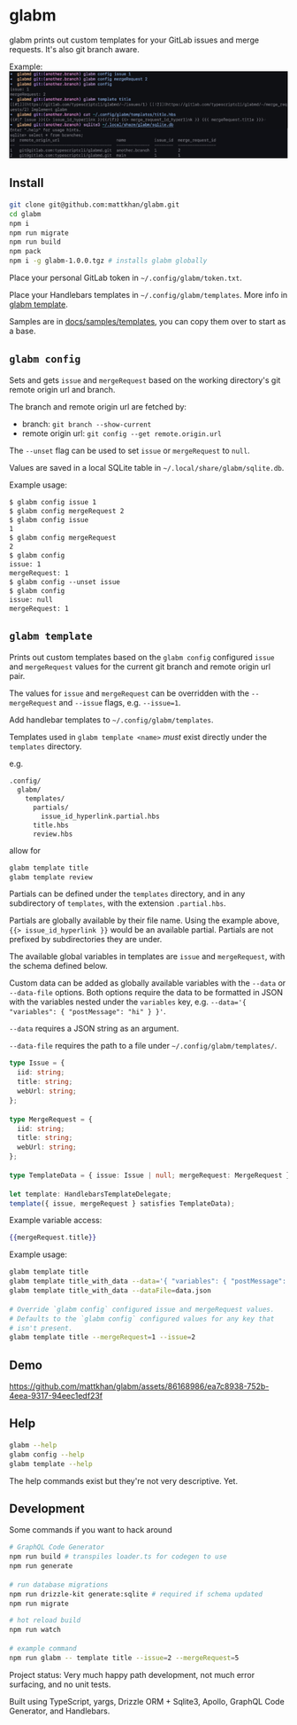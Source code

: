 # glabm

glabm prints out custom templates for your GitLab issues and merge requests. It's also git branch aware.

Example:
![Image of example command usage](docs/assets/example.png)

## Install

```bash
git clone git@github.com:mattkhan/glabm.git
cd glabm
npm i
npm run migrate
npm run build
npm pack
npm i -g glabm-1.0.0.tgz # installs glabm globally
```

Place your personal GitLab token in `~/.config/glabm/token.txt`.

Place your Handlebars templates in `~/.config/glabm/templates`. More info in [glabm template](#glabm-template).

Samples are in [docs/samples/templates](docs/samples/templates), you can copy them over to start as a base.

## `glabm config`

Sets and gets `issue` and `mergeRequest` based on the working directory's git remote origin url and branch.

The branch and remote origin url are fetched by:

- branch: `git branch --show-current`
- remote origin url: `git config --get remote.origin.url`

The `--unset` flag can be used to set `issue` or `mergeRequest` to `null`.

Values are saved in a local SQLite table in `~/.local/share/glabm/sqlite.db`.

Example usage:

```console
$ glabm config issue 1
$ glabm config mergeRequest 2
$ glabm config issue
1
$ glabm config mergeRequest
2
$ glabm config
issue: 1
mergeRequest: 1
$ glabm config --unset issue
$ glabm config
issue: null
mergeRequest: 1
```

## `glabm template`

Prints out custom templates based on the `glabm config` configured `issue` and `mergeRequest` values for the current git branch and remote origin url pair.

The values for `issue` and `mergeRequest` can be overridden with the `--mergeRequest` and `--issue` flags, e.g. `--issue=1`.

Add handlebar templates to `~/.config/glabm/templates`.

Templates used in `glabm template <name>` _must_ exist directly under the `templates` directory.

e.g.

```
.config/
  glabm/
    templates/
      partials/
        issue_id_hyperlink.partial.hbs
      title.hbs
      review.hbs
```

allow for

```bash
glabm template title
glabm template review
```

Partials can be defined under the `templates` directory, and in any subdirectory of `templates`, with the extension `.partial.hbs`.

Partials are globally available by their file name. Using the example above, `{{> issue_id_hyperlink }}` would be an available partial. Partials are not prefixed by subdirectories they are under.

The available global variables in templates are `issue` and `mergeRequest`, with the schema defined below.

Custom data can be added as globally available variables with the `--data` or `--data-file` options. Both options require the data to be formatted in JSON with the variables nested under the `variables` key, e.g. `--data='{ "variables": { "postMessage": "hi" } }'`.

`--data` requires a JSON string as an argument.

`--data-file` requires the path to a file under `~/.config/glabm/templates/`.

```typescript
type Issue = {
  iid: string;
  title: string;
  webUrl: string;
};

type MergeRequest = {
  iid: string;
  title: string;
  webUrl: string;
};

type TemplateData = { issue: Issue | null; mergeRequest: MergeRequest };

let template: HandlebarsTemplateDelegate;
template({ issue, mergeRequest } satisfies TemplateData);
```

Example variable access:

```hbs
{{mergeRequest.title}}
```

Example usage:

```bash
glabm template title
glabm template title_with_data --data='{ "variables": { "postMessage": "hi" } }'
glabm template title_with_data --dataFile=data.json

# Override `glabm config` configured issue and mergeRequest values.
# Defaults to the `glabm config` configured values for any key that
# isn't present.
glabm template title --mergeRequest=1 --issue=2
```

## Demo

https://github.com/mattkhan/glabm/assets/86168986/ea7c8938-752b-4eea-9317-94eec1edf23f

## Help

```bash
glabm --help
glabm config --help
glabm template --help
```

The help commands exist but they're not very descriptive. Yet.

## Development

Some commands if you want to hack around

```bash
# GraphQL Code Generator
npm run build # transpiles loader.ts for codegen to use
npm run generate

# run database migrations
npm run drizzle-kit generate:sqlite # required if schema updated
npm run migrate
```

```bash
# hot reload build
npm run watch

# example command
npm run glabm -- template title --issue=2 --mergeRequest=5
```

Project status: Very much happy path development, not much error surfacing, and no unit tests.

Built using TypeScript, yargs, Drizzle ORM + Sqlite3, Apollo, GraphQL Code Generator, and Handlebars.
